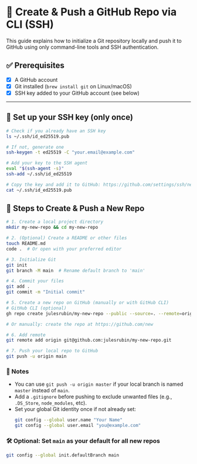 # 🧪 Create & Push a GitHub Repo via CLI (SSH)

This guide explains how to initialize a Git repository locally and push it to GitHub using only command-line tools and SSH authentication.

## ✅ Prerequisites

- [x] A GitHub account
- [x] Git installed (`brew install git` on Linux/macOS)
- [x] SSH key added to your GitHub account (see below)

---

## 🔐 Set up your SSH key (only once)

```bash
# Check if you already have an SSH key
ls ~/.ssh/id_ed25519.pub

# If not, generate one
ssh-keygen -t ed25519 -C "your.email@example.com"

# Add your key to the SSH agent
eval "$(ssh-agent -s)"
ssh-add ~/.ssh/id_ed25519

# Copy the key and add it to GitHub: https://github.com/settings/ssh/new
cat ~/.ssh/id_ed25519.pub
```

## 🚀 Steps to Create & Push a New Repo

```bash
# 1. Create a local project directory
mkdir my-new-repo && cd my-new-repo

# 2. (Optional) Create a README or other files
touch README.md
code .  # Or open with your preferred editor

# 3. Initialize Git
git init
git branch -M main  # Rename default branch to 'main'

# 4. Commit your files
git add .
git commit -m "Initial commit"

# 5. Create a new repo on GitHub (manually or with GitHub CLI)
# GitHub CLI (optional)
gh repo create julesrubin/my-new-repo --public --source=. --remote=origin --push

# Or manually: create the repo at https://github.com/new

# 6. Add remote
git remote add origin git@github.com:julesrubin/my-new-repo.git

# 7. Push your local repo to GitHub
git push -u origin main
```

### 🧠 Notes

- You can use `git push -u origin master` if your local branch is named `master` instead of `main`.
- Add a `.gitignore` before pushing to exclude unwanted files (e.g., `.DS_Store`, `node_modules`, etc).
- Set your global Git identity once if not already set:
    ```bash
    git config --global user.name "Your Name"
    git config --global user.email "you@example.com"
    ```

### 🛠 Optional: Set `main` as your default for all new repos

```bash
git config --global init.defaultBranch main
```
